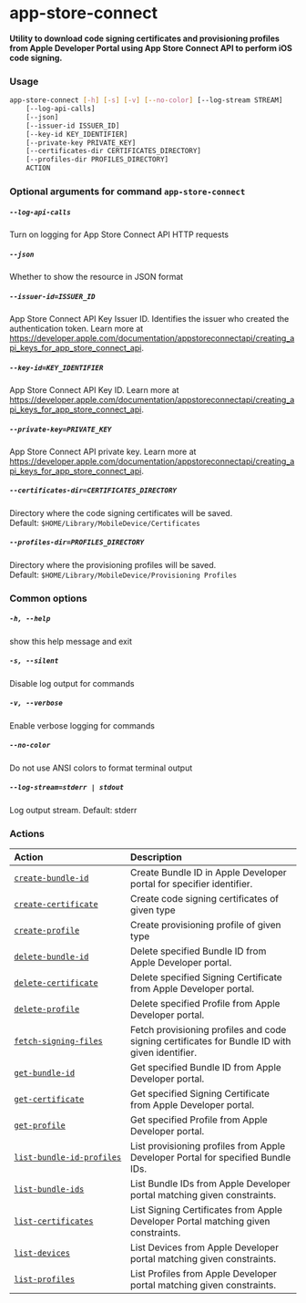 
app-store-connect
=================


**Utility to download code signing certificates and provisioning profiles    from Apple Developer Portal using App Store Connect API to perform iOS code signing.**
### Usage
```bash
app-store-connect [-h] [-s] [-v] [--no-color] [--log-stream STREAM]
    [--log-api-calls]
    [--json]
    [--issuer-id ISSUER_ID]
    [--key-id KEY_IDENTIFIER]
    [--private-key PRIVATE_KEY]
    [--certificates-dir CERTIFICATES_DIRECTORY]
    [--profiles-dir PROFILES_DIRECTORY]
    ACTION
```
### Optional arguments for command `app-store-connect`

##### `--log-api-calls`


Turn on logging for App Store Connect API HTTP requests
##### `--json`


Whether to show the resource in JSON format
##### `--issuer-id=ISSUER_ID`


App Store Connect API Key Issuer ID. Identifies the issuer who created the authentication token. Learn more at https://developer.apple.com/documentation/appstoreconnectapi/creating_api_keys_for_app_store_connect_api.
##### `--key-id=KEY_IDENTIFIER`


App Store Connect API Key ID. Learn more at https://developer.apple.com/documentation/appstoreconnectapi/creating_api_keys_for_app_store_connect_api.
##### `--private-key=PRIVATE_KEY`


App Store Connect API private key. Learn more at https://developer.apple.com/documentation/appstoreconnectapi/creating_api_keys_for_app_store_connect_api.
##### `--certificates-dir=CERTIFICATES_DIRECTORY`


Directory where the code signing certificates will be saved. Default:&nbsp;`$HOME/Library/MobileDevice/Certificates`
##### `--profiles-dir=PROFILES_DIRECTORY`


Directory where the provisioning profiles will be saved. Default:&nbsp;`$HOME/Library/MobileDevice/Provisioning Profiles`
### Common options

##### `-h, --help`


show this help message and exit
##### `-s, --silent`


Disable log output for commands
##### `-v, --verbose`


Enable verbose logging for commands
##### `--no-color`


Do not use ANSI colors to format terminal output
##### `--log-stream=stderr | stdout`


Log output stream. Default: stderr
### Actions

|Action|Description|
| :--- | :--- |
|[`create‑bundle‑id`](create‑bundle‑id.md)|Create Bundle ID in Apple Developer portal for specifier identifier.|
|[`create‑certificate`](create‑certificate.md)|Create code signing certificates of given type|
|[`create‑profile`](create‑profile.md)|Create provisioning profile of given type|
|[`delete‑bundle‑id`](delete‑bundle‑id.md)|Delete specified Bundle ID from Apple Developer portal.|
|[`delete‑certificate`](delete‑certificate.md)|Delete specified Signing Certificate from Apple Developer portal.|
|[`delete‑profile`](delete‑profile.md)|Delete specified Profile from Apple Developer portal.|
|[`fetch‑signing‑files`](fetch‑signing‑files.md)|Fetch provisioning profiles and code signing certificates        for Bundle ID with given identifier.|
|[`get‑bundle‑id`](get‑bundle‑id.md)|Get specified Bundle ID from Apple Developer portal.|
|[`get‑certificate`](get‑certificate.md)|Get specified Signing Certificate from Apple Developer portal.|
|[`get‑profile`](get‑profile.md)|Get specified Profile from Apple Developer portal.|
|[`list‑bundle‑id‑profiles`](list‑bundle‑id‑profiles.md)|List provisioning profiles from Apple Developer Portal for specified Bundle IDs.|
|[`list‑bundle‑ids`](list‑bundle‑ids.md)|List Bundle IDs from Apple Developer portal matching given constraints.|
|[`list‑certificates`](list‑certificates.md)|List Signing Certificates from Apple Developer Portal matching given constraints.|
|[`list‑devices`](list‑devices.md)|List Devices from Apple Developer portal matching given constraints.|
|[`list‑profiles`](list‑profiles.md)|List Profiles from Apple Developer portal matching given constraints.|
